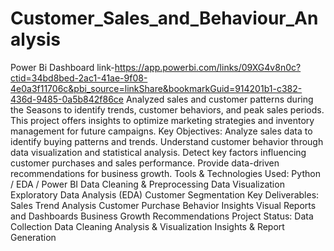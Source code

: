 # Customer_Sales_and_Behaviour_Analysis   
Power Bi Dashboard link-https://app.powerbi.com/links/09XG4v8n0c?ctid=34bd8bed-2ac1-41ae-9f08-4e0a3f11706c&pbi_source=linkShare&bookmarkGuid=914201b1-c382-436d-9485-0a5b842f86ce 
Analyzed sales and customer patterns during the Seasons to identify trends, customer behaviors, and peak sales periods. This project offers insights to optimize marketing strategies and inventory management for future campaigns.
Key Objectives:
Analyze sales data to identify buying patterns and trends.
Understand customer behavior through data visualization and statistical analysis.
Detect key factors influencing customer purchases and sales performance.
Provide data-driven recommendations for business growth.
Tools & Technologies Used:
Python / EDA / Power BI 
Data Cleaning & Preprocessing
Data Visualization
Exploratory Data Analysis (EDA)
Customer Segmentation
Key Deliverables:
Sales Trend Analysis
Customer Purchase Behavior Insights
Visual Reports and Dashboards
Business Growth Recommendations
Project Status:
 Data Collection
 Data Cleaning
 Analysis & Visualization
 Insights & Report Generation
